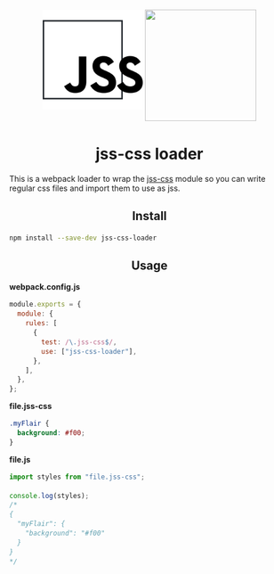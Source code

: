 <div align="center">
  <img width="180" height="180" vspace="20"
    src="./images/jss-logo.svg">
  <a href="https://github.com/webpack/webpack">
    <img width="200" height="200"
      src="https://webpack.js.org/assets/icon-square-big.svg">
  </a>
  <h1>jss-css loader</h1>
</div>

This is a webpack loader to wrap the [jss-css][] module so you can write regular
css files and import them to use as jss.

[jss-css]: https://github.com/alexkuz/jss-css

<h2 align="center">Install</h2>

```bash
npm install --save-dev jss-css-loader
```

<h2 align="center">Usage</h2>

**webpack.config.js**

```js
module.exports = {
  module: {
    rules: [
      {
        test: /\.jss-css$/,
        use: ["jss-css-loader"],
      },
    ],
  },
};
```

**file.jss-css**

```css
.myFlair {
  background: #f00;
}
```

**file.js**

```js
import styles from "file.jss-css";

console.log(styles);
/*
{
  "myFlair": {
    "background": "#f00"
  }
}
*/
```

